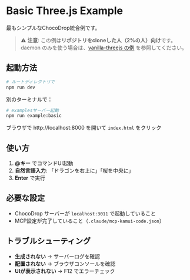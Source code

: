 # Basic Three.js Example

最もシンプルなChocoDrop統合例です。

> ⚠️ **注意**: この例は**リポジトリをcloneした人（2%の人）向け**です。
> daemon のみを使う場合は、[vanilla-threejs の例](../vanilla-threejs/) を参照してください。

## 起動方法

```bash
# ルートディレクトリで
npm run dev
```

別のターミナルで：
```bash
# examplesサーバー起動
npm run example:basic
```

ブラウザで http://localhost:8000 を開いて `index.html` をクリック

## 使い方

1. **@キー** でコマンドUI起動
2. **自然言語入力**: 「ドラゴンを右上に」「桜を中央に」
3. **Enter** で実行

## 必要な設定

- ChocoDrop サーバーが `localhost:3011` で起動していること
- MCP設定が完了していること（`.claude/mcp-kamui-code.json`）

## トラブルシューティング

- **生成されない** → サーバーログを確認
- **配置されない** → ブラウザコンソールを確認
- **UIが表示されない** → F12 でエラーチェック